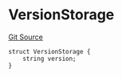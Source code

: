 # VersionStorage
[Git Source](https://github.com/thrackle-io/tron/blob/873b14e2bfb8e3c0ec1e8bf0bb215076bd1e60ce/src/protocol/diamond/VersionFacetLib.sol)


```solidity
struct VersionStorage {
    string version;
}
```

